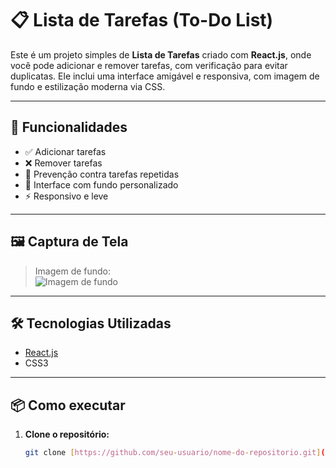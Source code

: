 # 📋 Lista de Tarefas (To-Do List)

Este é um projeto simples de **Lista de Tarefas** criado com **React.js**, onde você pode adicionar e remover tarefas, com verificação para evitar duplicatas. Ele inclui uma interface amigável e responsiva, com imagem de fundo e estilização moderna via CSS.

---

## 🚀 Funcionalidades

- ✅ Adicionar tarefas
- ❌ Remover tarefas
- 🔁 Prevenção contra tarefas repetidas
- 🎨 Interface com fundo personalizado
- ⚡ Responsivo e leve

---

## 🖼️ Captura de Tela

> Imagem de fundo:  
> ![Imagem de fundo](https://static-cse.canva.com/blob/610432/productivityfeaturedimage.1b0df550.avif)

---

## 🛠️ Tecnologias Utilizadas

- [React.js](https://reactjs.org/)
- CSS3

---

## 📦 Como executar

1. **Clone o repositório:**
   ```bash
   git clone [https://github.com/seu-usuario/nome-do-repositorio.git](https://github.com/ViniciusKCruz/atividade-react-lista-de-tarefas?authuser=0)
